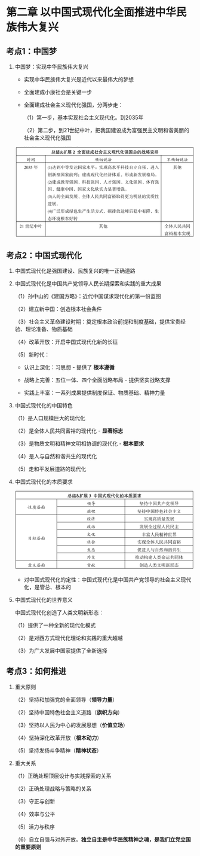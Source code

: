 # 第二章 以中国式现代化全面推进中华民族伟大复兴

## 考点1：中国梦

1. 中国梦：实现中华民族伟大复兴

    - 实现中华民族伟大复兴是近代以来最伟大的梦想

    - 全面建成小康社会是关键一步

    - 全面建成社会主义现代化强国，分两步走：

        （1）第一步，基本实现社会主义现代化。到2035年

        （2）第二步，到21世纪中叶，把我国建设成为富强民主文明和谐美丽的社会主义现代化强国

    ![alt text](image-4.png)

## 考点2：中国式现代化

1. 中国式现代化是强国建设、民族复兴的唯一正确道路

2. 中国式现代化是中国共产党领导人民长期探索和实践的重大成果

    （1）孙中山的《建国方略》：近代中国谋求现代化的第一份蓝图

    （2）建立新中国：创造根本社会条件

    （3）社会主义革命建设时期：奠定根本政治前提和制度基础，提供宝贵经验、理论准备、物质基础

    （4）改革开放：开启中国式现代化新的长征

    （5）新时代：

    - 认识上深化：习思想 - 提供了 **根本遵循**

    - 战略上完善：五位一体、四个全面战略布局 - 提供坚实战略支撑

    - 实践上丰富：一系列成果提供制度保证、物质基础、精神力量

3. 中国式现代化的中国特色

    （1）是人口规模巨大的现代化

    （2）是全体人民共同富裕的现代化 - **显著标志**

    （3）是物质文明和精神文明相协调的现代化 - **根本要求**

    （4）是人与自然和谐共生的现代化

    （5）走和平发展道路的现代化

4. 中国式现代化的本质要求

    ![alt text](image-5.png)

    - 对中国式现代化的定性：中国式现代化是中国共产党领导的社会主义现代化，是管总、根本的

5. 中国式现代化的世界意义

    中国式现代化创造了人类文明新形态：

    （1）提供了一种全新的现代化模式

    （2）是对西方式现代化理论和实践的重大超越

    （3）为广大发展中国家提供了全新选择

## 考点3：如何推进

1. 重大原则

    （2）坚持和加强党的全面领导（**领导力量**）

    （2）坚持中国特色社会主义道路（**旗帜方向**）

    （3）坚持以人民为中心的发展思想（**价值立场**） 

    （4）坚持深化改革开放（**根本动力**）

    （5）坚持发扬斗争精神（**精神状态**）

2. 重大关系

    （1）正确处理顶层设计与实践探索的关系

    （2）正确处理战略与策略的关系

    （3）守正与创新

    （4）效率与公平

    （5）活力与秩序

    （6）自立自强与对外开放。**独立自主是中华民族精神之魂，是我们立党立国的重要原则**

